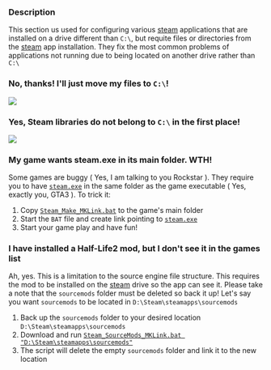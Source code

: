 ### Description
This section us used for configuring various [steam][ref-steam] applications
that are installed on a drive different than `C:\`, but requite files
or directories from the [steam][ref-steam] app installation. They fix the most
common problems of applications not running due to being located on
another drive rather than `C:\`

### No, thanks! I'll just move my files to `C:\`!
![](https://i.pinimg.com/originals/c4/07/40/c4074087283441de471b78e0fb56cf25.gif)

### Yes, Steam libraries do not belong to `C:\` in the first place!
![](https://media.tenor.com/9MEq92i7JxUAAAAd/echidna-tea-time.gif)

### My game wants steam.exe in its main folder. WTH!
Some games are buggy ( Yes, I am talking to you Rockstar ).
They require you to have [`steam.exe`][ref-steam] in the same folder as
the game executable ( Yes, exactly you, GTA3 ). To trick it:
1. Copy [`Steam_Make_MKLink.bat`][ref-game] to the game's main folder
2. Start the `BAT` file and create link pointing to [`steam.exe`][ref-steam]
3. Start your game play and have fun!

### I have installed a Half-Life2 mod, but I don't see it in the games list
Ah, yes. This is a limitation to the source engine file structure.
This requires the mod to be installed on the [steam][ref-steam] drive so the app can see it.
Please take a note that the `sourcemods` folder must be deleted so back it up!
Let's say you want `sourcemods` to be located in `D:\Steam\steamapps\sourcemods`
1. Back up the `sourcemods` folder to your desired location `D:\Steam\steamapps\sourcemods`
2. Download and run [`Steam_SourceMods_MKLink.bat "D:\Steam\steamapps\sourcemods"`][ref-mods]
3. The script will delete the empty `sourcemods` folder and link it to the new location

[ref-steam]: https://steamcommunity.com/
[ref-game]: https://github.com/dvdvideo1234/WindowsBatches/blob/master/SteamGamesFix/Steam_Make_MKLink.bat
[ref-mods]: https://github.com/dvdvideo1234/WindowsBatches/blob/master/SteamGamesFix/Steam_SourceMods_MKLink.bat
